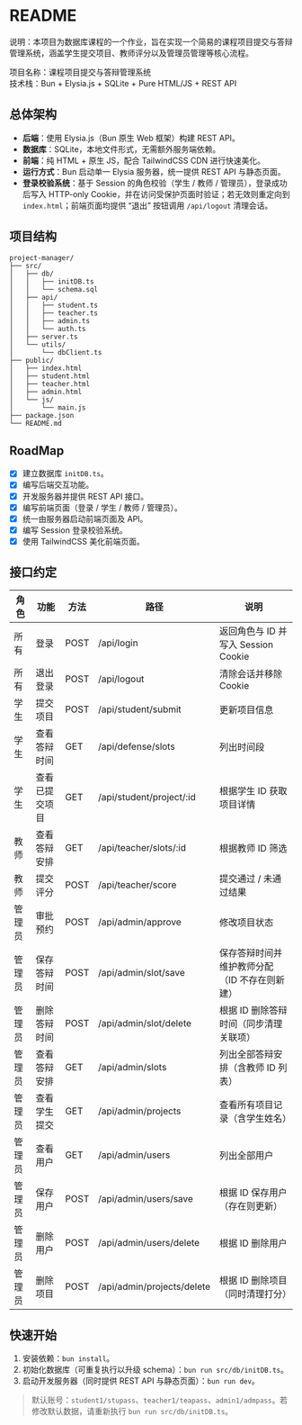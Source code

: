 # README

说明：本项目为数据库课程的一个作业，旨在实现一个简易的课程项目提交与答辩管理系统，涵盖学生提交项目、教师评分以及管理员管理等核心流程。

项目名称：课程项目提交与答辩管理系统  
技术栈：Bun + Elysia.js + SQLite + Pure HTML/JS + REST API

## 总体架构

- **后端**：使用 Elysia.js（Bun 原生 Web 框架）构建 REST API。  
- **数据库**：SQLite，本地文件形式，无需额外服务端依赖。  
- **前端**：纯 HTML + 原生 JS，配合 TailwindCSS CDN 进行快速美化。  
- **运行方式**：Bun 启动单一 Elysia 服务器，统一提供 REST API 与静态页面。  
- **登录校验系统**：基于 Session 的角色校验（学生 / 教师 / 管理员），登录成功后写入 HTTP-only Cookie，并在访问受保护页面时验证；若无效则重定向到 `index.html`；前端页面均提供 “退出” 按钮调用 `/api/logout` 清理会话。

## 项目结构

```
project-manager/
├── src/
│   ├── db/
│   │   ├── initDB.ts
│   │   └── schema.sql
│   ├── api/
│   │   ├── student.ts
│   │   ├── teacher.ts
│   │   ├── admin.ts
│   │   └── auth.ts
│   ├── server.ts
│   └── utils/
│       └── dbClient.ts
├── public/
│   ├── index.html
│   ├── student.html
│   ├── teacher.html
│   ├── admin.html
│   └── js/
│       └── main.js
├── package.json
└── README.md
```

## RoadMap

- [x] 建立数据库 `initDB.ts`。  
- [x] 编写后端交互功能。  
- [x] 开发服务器并提供 REST API 接口。  
- [x] 编写前端页面（登录 / 学生 / 教师 / 管理员）。  
- [x] 统一由服务器启动前端页面及 API。  
- [x] 编写 Session 登录校验系统。  
- [x] 使用 TailwindCSS 美化前端页面。

## 接口约定

| 角色 | 功能 | 方法 | 路径 | 说明 |
| --- | --- | --- | --- | --- |
| 所有 | 登录 | POST | /api/login | 返回角色与 ID 并写入 Session Cookie |
| 所有 | 退出登录 | POST | /api/logout | 清除会话并移除 Cookie |
| 学生 | 提交项目 | POST | /api/student/submit | 更新项目信息 |
| 学生 | 查看答辩时间 | GET | /api/defense/slots | 列出时间段 |
| 学生 | 查看已提交项目 | GET | /api/student/project/:id | 根据学生 ID 获取项目详情 |
| 教师 | 查看答辩安排 | GET | /api/teacher/slots/:id | 根据教师 ID 筛选 |
| 教师 | 提交评分 | POST | /api/teacher/score | 提交通过 / 未通过结果 |
| 管理员 | 审批预约 | POST | /api/admin/approve | 修改项目状态 |
| 管理员 | 保存答辩时间 | POST | /api/admin/slot/save | 保存答辩时间并维护教师分配（ID 不存在则新建） |
| 管理员 | 删除答辩时间 | POST | /api/admin/slot/delete | 根据 ID 删除答辩时间（同步清理关联项） |
| 管理员 | 查看答辩安排 | GET | /api/admin/slots | 列出全部答辩安排（含教师 ID 列表） |
| 管理员 | 查看学生提交 | GET | /api/admin/projects | 查看所有项目记录（含学生姓名） |
| 管理员 | 查看用户 | GET | /api/admin/users | 列出全部用户 |
| 管理员 | 保存用户 | POST | /api/admin/users/save | 根据 ID 保存用户（存在则更新） |
| 管理员 | 删除用户 | POST | /api/admin/users/delete | 根据 ID 删除用户 |
| 管理员 | 删除项目 | POST | /api/admin/projects/delete | 根据 ID 删除项目（同时清理打分） |

## 快速开始

1. 安装依赖：`bun install`。  
2. 初始化数据库（可重复执行以升级 schema）：`bun run src/db/initDB.ts`。  
3. 启动开发服务器（同时提供 REST API 与静态页面）：`bun run dev`。

> 默认账号：`student1/stupass`、`teacher1/teapass`、`admin1/admpass`。若修改默认数据，请重新执行 `bun run src/db/initDB.ts`。
